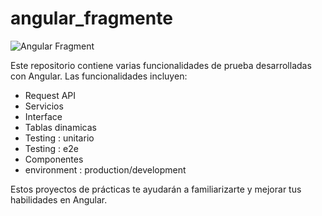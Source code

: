 # angular_fragmente

![Angular Fragment](https://image.spreadshirtmedia.net/image-server/v1/compositions/T6A2PA5835PT17X31Y47D182646907W24985H24985/views/1,width=550,height=550,appearanceId=2,backgroundColor=000000,noPt=true/viking-aegishjalmur-simbolo-circulo-runico-camiseta-hombre.jpg)

Este repositorio contiene varias funcionalidades de prueba desarrolladas con Angular. Las funcionalidades incluyen: 
- Request API
- Servicios
- Interface
- Tablas dinamicas
- Testing : unitario
- Testing : e2e
- Componentes
- environment : production/development

Estos proyectos de prácticas te ayudarán a familiarizarte y mejorar tus habilidades en Angular.
